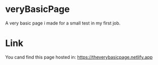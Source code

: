 # veryBasicPage
A very basic page i made for a small test in my first job.

# Link

You cand find this page hosted in: https://theverybasicpage.netlify.app